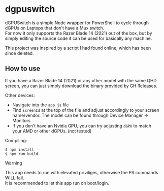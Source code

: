# dgpuswitch

dGPUSwitch is a simple Node wrapper for PowerShell to cycle through dGPUs on Laptops that don't have a Mux switch.  
For now it only supports the Razer Blade 14 (2021) out of the box, but by simply editing the source code it can be used for basically any machine.

This project was inspired by a script I had found online, which has been since deleted.

## How to use

If you have a Razer Blade 14 (2021) or any other model with the same QHD screen, you can just simply download the binary provided by GH Releases.

Other devices:

-   Navigate into the `app.js` file
-   Find `screenId` at the top of the file and adjust accordingly to your screen name/vendor. The model can be found through Device Manager -> Monitors
-   If you don't have an Nvidia GPU, you can try adjusting `dGPU` to match your AMD or other dGPUs. (not tested)

Compiling:

```
$ npm install
$ npm run build
```

> [!WARNING]
> This app needs to run with elevated priviliges, otherwise the PS commands WILL fail.  
> It is recommended to let this app run on boot/login.
